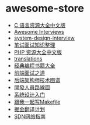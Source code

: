 # awesome-store

- [C 语言资源大全中文版][1]
- [Awesome Interviews][2]
- [system-design-interview][3]
- [笔试面试知识整理][4]
- [PHP 资源大全中文版][5]
- [translations][6]
- [经典编程书籍大全][7]
- [前端面试之道][8]
- [后端架构师技术图谱][9]
- [開發人員路線圖][10]
- [系统设计入门][11]
- [跟我一起写Makefile][12]
- [掘金翻译计划][13]
- [SDN网络指南][14]

[1]: https://github.com/jobbole/awesome-c-cn
[2]: https://github.com/MaximAbramchuck/awesome-interview-questions
[3]: https://github.com/checkcheckzz/system-design-interview
[4]: https://github.com/HIT-Alibaba/interview
[5]: https://github.com/jobbole/awesome-php-cn
[6]: https://github.com/oldratlee/translations
[7]: https://github.com/jobbole/awesome-programming-books
[8]: https://github.com/InterviewMap/CS-Interview-Knowledge-Map
[9]: https://github.com/xingshaocheng/architect-awesome
[10]: https://github.com/goodjack/developer-roadmap-chinese
[11]: https://github.com/kevingo/system-design-primer-zh-tw/blob/master/README-zh-Hans.md
[12]: https://github.com/seisman/how-to-write-makefile
[13]: https://github.com/xitu/gold-miner
[14]: https://github.com/feiskyer/sdn-handbook
